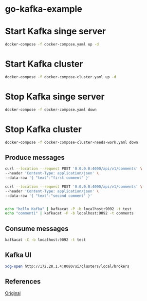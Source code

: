 # go-kafka-example

# Start Kafka singe server

```bash
docker-compose -f docker-compose.yaml up -d 
```

# Start Kafka cluster

```bash
docker-compose -f docker-compose-cluster.yaml up -d 
```

# Stop Kafka singe server

```bash
docker-compose -f docker-compose.yaml down
```

# Stop Kafka cluster

```bash
docker-compose -f docker-compose-cluster-needs-work.yaml down
```

## Produce messages

```bash
curl --location --request POST '0.0.0.0:4000/api/v1/comments' \
--header 'Content-Type: application/json' \
--data-raw '{ "text":"first comment" }'

curl --location --request POST '0.0.0.0:4000/api/v1/comments' \
--header 'Content-Type: application/json' \
--data-raw '{ "text":"second comment" }'


echo "hello Kafka" | kafkacat -P -b localhost:9092 -t test
echo "comment1" | kafkacat -P -b localhost:9092 -t comments
```

## Consume messages

```bash
kafkacat -C -b localhost:9092 -t test
```

## Kafka UI

```bash
xdg-open http://172.28.1.4:8080/ui/clusters/local/brokers
```

## References

[Original](https://medium.com/swlh/apache-kafka-with-golang-227f9f2eb818)
